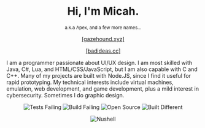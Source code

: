<h1 align="center">Hi, I'm Micah.</h1>
<p align="center"><sup>a.k.a Apex, and a few more names...</sup></p>
<p align="center"><a href="https://gazehound.xyz/" target="_BLANK">[gazehound.xyz]</a></p>
<p align="center"><a href="https://badideas.cc/" target="_BLANK">[badideas.cc]</a></p>

I am a programmer passionate about UI/UX design. I am most skilled with Java, C#, Lua, and HTML/CSS/JavaScript, but I am also capable with C and C++. Many of my projects are built with Node.JS, since I find it useful for rapid prototyping. My technical interests include virtual machines, emulation, web development, and game development, plus a mild interest in cybersecurity. Sometimes I do graphic design.

<p align="center"><img alt="Tests Failing" src="https://img.shields.io/badge/tests-failing-red?style=for-the-badge"> <img alt="Build Failing" src="https://img.shields.io/badge/build-failing-red?style=for-the-badge"> <img alt="Open Source" src="https://img.shields.io/badge/source-open-green?style=for-the-badge"> <img alt="Built Different" src="https://img.shields.io/badge/built-different-green?style=for-the-badge"></p>

<p align="center"><img alt="Nushell" src="https://img.shields.io/badge/Nushell-4E9A06?style=for-the-badge&logo=nushell&logoColor=white"></p>
